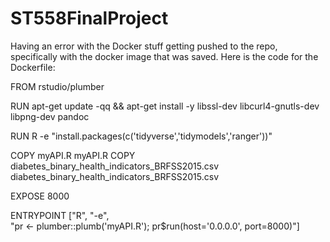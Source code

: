 # ST558FinalProject

Having an error with the Docker stuff getting pushed to the repo, specifically with the docker image that was saved. Here is the code for the Dockerfile:

FROM rstudio/plumber

RUN apt-get update -qq && apt-get install -y libssl-dev libcurl4-gnutls-dev libpng-dev pandoc

RUN R -e "install.packages(c('tidyverse','tidymodels','ranger'))"

COPY myAPI.R myAPI.R
COPY diabetes_binary_health_indicators_BRFSS2015.csv diabetes_binary_health_indicators_BRFSS2015.csv

EXPOSE 8000

ENTRYPOINT ["R", "-e", \
"pr <- plumber::plumb('myAPI.R'); pr$run(host='0.0.0.0', port=8000)"]
